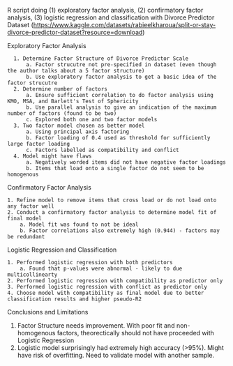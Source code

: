 R script doing (1) exploratory factor analysis, (2) confirmatory factor analysis, (3) logistic regression and classification with Divorce Predictor Dataset (https://www.kaggle.com/datasets/rabieelkharoua/split-or-stay-divorce-predictor-dataset?resource=download)

Exploratory Factor Analysis

      1. Determine Factor Structure of Divorce Predictor Scale
          a. Factor strucutre not pre-specified in dataset (even though the author talks about a 5 factor structure)
          b. Use exploratory factor analysis to get a basic idea of the factor strucutre
      2. Determine number of factors
          a. Ensure sufficient correlation to do factor analysis using KMO, MSA, and Barlett's Test of Sphericity
          b. Use parallel analysis to give an indication of the maximum number of factors (found to be two)
          c. Explored both one and two factor models
      3. Two factor model chosen as better model
          a. Using principal axis factoring
          b. Factor loading of 0.4 used as threshold for sufficiently large factor loading
          c. Factors labelled as compatibility and conflict
      4. Model might have flaws
          a. Negatively worded items did not have negative factor loadings
          b. Items that load onto a single factor do not seem to be homogenous

Confirmatory Factor Analysis

    1. Refine model to remove items that cross load or do not load onto any factor well
    2. Conduct a confirmatory factor analysis to determine model fit of final model
        a. Model fit was found to not be ideal
        b. Factor correlations also extremely high (0.944) - factors may be redundant

Logistic Regression and Classification

    1. Performed logistic regression with both predictors
        a. Found that p-values were abnormal - likely to due multicollinearty
    2. Performed logistic regression with compatibility as predictor only
    3. Performed logistic regression with conflict as predictor only
    4. Choose model with compatibility as final model due to better classification results and higher pseudo-R2

Conclusions and Limitations

1. Factor Structure needs improvement. With poor fit and non-homogenous factors, theorectically should not have proceeded with Logistic Regression
2. Logistic model surprisingly had extremely high accuracy (>95%). Might have risk of overfitting. Need to validate model with another sample.
          
